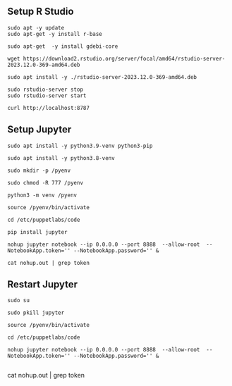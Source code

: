 ## Setup R Studio
```
sudo apt -y update
sudo apt-get -y install r-base
```

```
sudo apt-get  -y install gdebi-core
```

```
wget https://download2.rstudio.org/server/focal/amd64/rstudio-server-2023.12.0-369-amd64.deb
```

```
sudo apt install -y ./rstudio-server-2023.12.0-369-amd64.deb
```


```
sudo rstudio-server stop
sudo rstudio-server start
``````

```
curl http://localhost:8787
```

## Setup Jupyter 
```
sudo apt install -y python3.9-venv python3-pip
```

```
sudo apt install -y python3.8-venv
```

```
sudo mkdir -p /pyenv
```

```
sudo chmod -R 777 /pyenv
```

```
python3 -m venv /pyenv
```

```
source /pyenv/bin/activate
```

```
cd /etc/puppetlabs/code
```

```
pip install jupyter
```

```
nohup jupyter notebook --ip 0.0.0.0 --port 8888  --allow-root  --NotebookApp.token='' --NotebookApp.password='' &
```

```
cat nohup.out | grep token
```


## Restart Jupyter
```
sudo su
```

```
sudo pkill jupyter
```

```
source /pyenv/bin/activate
```

```
cd /etc/puppetlabs/code
```

```
nohup jupyter notebook --ip 0.0.0.0 --port 8888  --allow-root  --NotebookApp.token='' --NotebookApp.password='' &


```
cat nohup.out | grep token
```